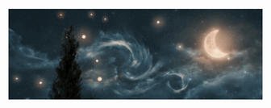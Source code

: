 [![Header](assets/fecffca8da882dd9cff8017441057984.gif)](https://readme-typing-svg.demolab.com?font=Josefin+Sans&size=40&color=00BC00&background=000000&center=true&vCenter=true&multiline=true&width=950&height=600&lines=01001110+01101001+01101000;+01101001+01101100+00100000;+01101000+01101001+01100011;+00101110+00100000+01001101;+01101111+01110010;+01101111+01101110)

<h2></h2>

